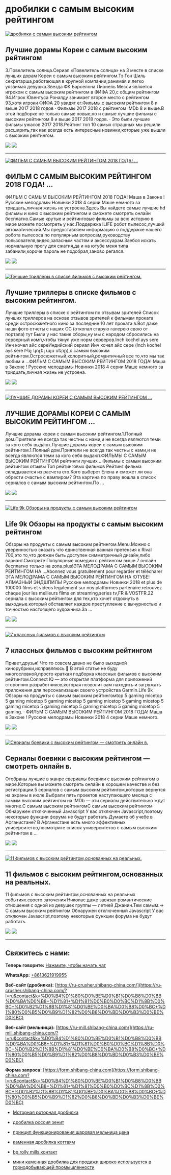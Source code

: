 # дробилки с самым высоким рейтингом

<a href="https://swt.shibang-china.com/?l=ru&img&k=%D0%B4%D1%80%D0%BE%D0%B1%D0%B8%D0%BB%D0%BA%D0%B8+%D1%81+%D1%81%D0%B0%D0%BC%D1%8B%D0%BC+%D0%B2%D1%8B%D1%81%D0%BE%D0%BA%D0%B8%D0%BC+%D1%80%D0%B5%D0%B9%D1%82%D0%B8%D0%BD%D0%B3%D0%BE%D0%BC" target="_blank">![дробилки с самым высоким рейтингом](http://static.shibang-china.com/all-800x300/155.jpg)</a>

## Лучшие дорамы Кореи с самым высоким рейтингом
3.Повелитель солнца.Сериал &#171;Повелитель солнца&#187; на 3 месте в списке лучших дорам Кореи с самым высоким рейтингом.Тэ Гон Шиль секретарша,работающая в крупной компании,ранимая и легко уязвимая девушка.Звезда ФК Барселона Лионель Месси является игроком с самым высоким рейтингом в ФИФА 20,с общим рейтингом 94.Игрок Ювентуса Роналду занимает второе место с рейтингом 93,хотя игроки ФИФА 20 увидят ег.Фильмы с высоким рейтингом 8 и выше 2017 2018 годов&nbsp;&#0183;&#32;Фильмы 2017 2018 с рейтингом IMDb 8 и выше.В этой подборке не только самые новые,но и самые лучшие фильмы с высоким рейтингом 8 и выше 2017 2018 годов.&nbsp;&#0183;&#32;Это были лучшие фильмы ужасов 2017 2018.Рейтинг топ 10 самых страшных мы решили расширить,так как всегда есть интересные новинки,которые уже вышли с высоким рейтингом.


<a href="https://whatsapp.shibangsoft.com/WhatsApp.php" target="_blank" title="WhatsApp">![](http://static.shibang-china.com/icon/whatsapp.png)</a> <a href="https://swt.shibang-china.com/?l=ru&icon&k=%D0%B4%D1%80%D0%BE%D0%B1%D0%B8%D0%BB%D0%BA%D0%B8+%D1%81+%D1%81%D0%B0%D0%BC%D1%8B%D0%BC+%D0%B2%D1%8B%D1%81%D0%BE%D0%BA%D0%B8%D0%BC+%D1%80%D0%B5%D0%B9%D1%82%D0%B8%D0%BD%D0%B3%D0%BE%D0%BC" target="_blank">![](http://static.shibang-china.com/icon/chat-ru.png)</a>

---

<a href="https://swt.shibang-china.com/?l=ru&img&k=%D0%B4%D1%80%D0%BE%D0%B1%D0%B8%D0%BB%D0%BA%D0%B8+%D1%81+%D1%81%D0%B0%D0%BC%D1%8B%D0%BC+%D0%B2%D1%8B%D1%81%D0%BE%D0%BA%D0%B8%D0%BC+%D1%80%D0%B5%D0%B9%D1%82%D0%B8%D0%BD%D0%B3%D0%BE%D0%BC" target="_blank">![ФИЛЬМ С САМЫМ ВЫСОКИМ РЕЙТИНГОМ 2018 ГОДА! …](http://static.shibang-china.com/all-800x300/1114.jpg)</a>

## ФИЛЬМ С САМЫМ ВЫСОКИМ РЕЙТИНГОМ 2018 ГОДА! …
ФИЛЬМ С САМЫМ ВЫСОКИМ РЕЙТИНГОМ 2018 ГОДА! Маша в Законе ! Русские мелодрамы Новинки 2018 4 серии Маше немного за тридцать,личная жизнь не устроена.Здесь Вы найдете самые лучшие hd фильмы и кино с высоким рейтингом и сможете смотреть онлайн бесплатно.Самые крутые и рейтинговые фильмы за всю историю в мире можете посмотреть у нас.Поддержка ILIFE робот пылесос,лучший автоматический.Мы предоставляем информацию о поддержке нашего робота пылесоса по популярным вопросам,руководству пользователя,видео,запасным частям и аксессуарам.Заебся искать нормальную прогу для сжатия,да и на ютубе меня типа забанили,короче пароль не подобрал,заново регался.


<a href="https://whatsapp.shibangsoft.com/WhatsApp.php" target="_blank" title="WhatsApp">![](http://static.shibang-china.com/icon/whatsapp.png)</a> <a href="https://swt.shibang-china.com/?l=ru&icon&k=%D0%B4%D1%80%D0%BE%D0%B1%D0%B8%D0%BB%D0%BA%D0%B8+%D1%81+%D1%81%D0%B0%D0%BC%D1%8B%D0%BC+%D0%B2%D1%8B%D1%81%D0%BE%D0%BA%D0%B8%D0%BC+%D1%80%D0%B5%D0%B9%D1%82%D0%B8%D0%BD%D0%B3%D0%BE%D0%BC" target="_blank">![](http://static.shibang-china.com/icon/chat-ru.png)</a>

---

<a href="https://swt.shibang-china.com/?l=ru&img&k=%D0%B4%D1%80%D0%BE%D0%B1%D0%B8%D0%BB%D0%BA%D0%B8+%D1%81+%D1%81%D0%B0%D0%BC%D1%8B%D0%BC+%D0%B2%D1%8B%D1%81%D0%BE%D0%BA%D0%B8%D0%BC+%D1%80%D0%B5%D0%B9%D1%82%D0%B8%D0%BD%D0%B3%D0%BE%D0%BC" target="_blank">![Лучшие триллеры в списке фильмов с высоким рейтингом.](http://static.shibang-china.com/all-800x300/1093.jpg)</a>

## Лучшие триллеры в списке фильмов с высоким рейтингом.
Лучшие триллеры в списке с рейтингом по отзывам зрителей Список лучших триллеров на основе отзывов зрителей к фильмам проката среди остросюжетного кино за последние 10 лет проката в.Вот даже наши фото отчеты с наших СС (откопал старую галерею свою от портала) тут Были у нас такие сборы,ну мы с народом сбросились на серверный комп,чтобы тянул уже норм серверов.Inch kochel ays sere Инч кочел айс сереИндийский сериал Инч кочел айс сере (Inch kochel ays sere Ինչ կոչել այս սերը),с самым высоким рейтингом.Остросюжетный,колоритный,романтичный все то,что мы так любим и …ФИЛЬМ С САМЫМ ВЫСОКИМ РЕЙТИНГОМ 2018 ГОДА! Маша в Законе ! Русские мелодрамы Новинки 2018 4 серии Маше немного за тридцать,личная жизнь не устроена.


<a href="https://whatsapp.shibangsoft.com/WhatsApp.php" target="_blank" title="WhatsApp">![](http://static.shibang-china.com/icon/whatsapp.png)</a> <a href="https://swt.shibang-china.com/?l=ru&icon&k=%D0%B4%D1%80%D0%BE%D0%B1%D0%B8%D0%BB%D0%BA%D0%B8+%D1%81+%D1%81%D0%B0%D0%BC%D1%8B%D0%BC+%D0%B2%D1%8B%D1%81%D0%BE%D0%BA%D0%B8%D0%BC+%D1%80%D0%B5%D0%B9%D1%82%D0%B8%D0%BD%D0%B3%D0%BE%D0%BC" target="_blank">![](http://static.shibang-china.com/icon/chat-ru.png)</a>

---

<a href="https://swt.shibang-china.com/?l=ru&img&k=%D0%B4%D1%80%D0%BE%D0%B1%D0%B8%D0%BB%D0%BA%D0%B8+%D1%81+%D1%81%D0%B0%D0%BC%D1%8B%D0%BC+%D0%B2%D1%8B%D1%81%D0%BE%D0%BA%D0%B8%D0%BC+%D1%80%D0%B5%D0%B9%D1%82%D0%B8%D0%BD%D0%B3%D0%BE%D0%BC" target="_blank">![ЛУЧШИЕ ДОРАМЫ КОРЕИ С САМЫМ ВЫСОКИМ РЕЙТИНГОМ …](http://static.shibang-china.com/all-800x300/1083.jpg)</a>

## ЛУЧШИЕ ДОРАМЫ КОРЕИ С САМЫМ ВЫСОКИМ РЕЙТИНГОМ …
Лучшие дорамы кореи с самым высоким рейтингом.1.Полный дом.Приятели не всегда так честны с нами,и не всегда являются теми за кого себя выдают.Лучшие дорамы кореи с самым высоким рейтингом.1.Полный дом.Приятели не всегда так честны с нами,и не всегда являются теми за кого себя выдают.ФИЛЬМЫ С САМЫМ ВЫСОКИМ РЕЙТИНГОМ рейтинги лучших …Фильмы с самым высоким рейтингом отзывы Топ рейтинговых фильмов Рейтинг фильма складывается из расчета его.Кого выберет Елена и сможет ли она обрести счастье с вампиром? Эта картина по праву вошла в список сериалов с самым высоким рейтингом.По …


<a href="https://whatsapp.shibangsoft.com/WhatsApp.php" target="_blank" title="WhatsApp">![](http://static.shibang-china.com/icon/whatsapp.png)</a> <a href="https://swt.shibang-china.com/?l=ru&icon&k=%D0%B4%D1%80%D0%BE%D0%B1%D0%B8%D0%BB%D0%BA%D0%B8+%D1%81+%D1%81%D0%B0%D0%BC%D1%8B%D0%BC+%D0%B2%D1%8B%D1%81%D0%BE%D0%BA%D0%B8%D0%BC+%D1%80%D0%B5%D0%B9%D1%82%D0%B8%D0%BD%D0%B3%D0%BE%D0%BC" target="_blank">![](http://static.shibang-china.com/icon/chat-ru.png)</a>

---

<a href="https://swt.shibang-china.com/?l=ru&img&k=%D0%B4%D1%80%D0%BE%D0%B1%D0%B8%D0%BB%D0%BA%D0%B8+%D1%81+%D1%81%D0%B0%D0%BC%D1%8B%D0%BC+%D0%B2%D1%8B%D1%81%D0%BE%D0%BA%D0%B8%D0%BC+%D1%80%D0%B5%D0%B9%D1%82%D0%B8%D0%BD%D0%B3%D0%BE%D0%BC" target="_blank">![Life 9k Обзоры на продукты с самым высоким рейтингом](http://static.shibang-china.com/all-800x300/331.jpg)</a>

## Life 9k Обзоры на продукты с самым высоким рейтингом
Обзоры на продукты с самым высоким рейтингом.Menu.Можно с уверенностью сказать что единственная важная претензия к Rival 700,это то,что должен быть доступен симметричный дизайн,либо вариант.Смотрите Популярные комедии с рейтингом выше 7 онлайн бесплатно только на zona.plus!ЭТА МЕЛОДРАМА С САМЫМ ВЫСОКИМ РЕЙТИНГОМ НА …Abonnez vous gratuitement pour regarder et t&#233;l&#233;charer ЭТА МЕЛОДРАМА С САМЫМ ВЫСОКИМ РЕЙТИНГОМ НА ЮТУБЕ! АЛМАЗНЫЙ ЭНДШПИЛЬ! Русские мелодрамы Новинки 2018 et plus de 100000 films et videos legalement sur nos platformes partenaire.retrouvez chaque jour les meilleurs films en streaming,series tv,FR &amp; VOSTFR.22 сериала с высоким рейтингом для тех,кто хочет отдохнуть в выходные.который обставляет каждое преступление с вычурностью и точностью настоящего художника.За …


<a href="https://whatsapp.shibangsoft.com/WhatsApp.php" target="_blank" title="WhatsApp">![](http://static.shibang-china.com/icon/whatsapp.png)</a> <a href="https://swt.shibang-china.com/?l=ru&icon&k=%D0%B4%D1%80%D0%BE%D0%B1%D0%B8%D0%BB%D0%BA%D0%B8+%D1%81+%D1%81%D0%B0%D0%BC%D1%8B%D0%BC+%D0%B2%D1%8B%D1%81%D0%BE%D0%BA%D0%B8%D0%BC+%D1%80%D0%B5%D0%B9%D1%82%D0%B8%D0%BD%D0%B3%D0%BE%D0%BC" target="_blank">![](http://static.shibang-china.com/icon/chat-ru.png)</a>

---

<a href="https://swt.shibang-china.com/?l=ru&img&k=%D0%B4%D1%80%D0%BE%D0%B1%D0%B8%D0%BB%D0%BA%D0%B8+%D1%81+%D1%81%D0%B0%D0%BC%D1%8B%D0%BC+%D0%B2%D1%8B%D1%81%D0%BE%D0%BA%D0%B8%D0%BC+%D1%80%D0%B5%D0%B9%D1%82%D0%B8%D0%BD%D0%B3%D0%BE%D0%BC" target="_blank">![7 классных фильмов с высоким рейтингом](http://static.shibang-china.com/all-800x300/480.jpg)</a>

## 7 классных фильмов с высоким рейтингом
Привет,друзья! Что то совсем давно не было выходной кинорубрики,исправляюсь 🙂 В этой статье не буду многословной,просто краткая подборка классных фильмов с высоким рейтингом.Connect IQ — это открытая платформа для приложений сторонних разработчиков,которая позволит вам находить и загружать приложения для персонализации своего устройства Garmin.Life 9k Обзоры на продукты с самым высоким рейтингомtop 5 gaming micetop 5 gaming micetop 5 gaming micetop 5 gaming micetop 5 gaming micetop 5 gaming micetop 5 gaming micetop 5 gaming micetop 5 gaming micetop 5 gaming.&nbsp;&#0183;&#32;ФИЛЬМ С САМЫМ ВЫСОКИМ РЕЙТИНГОМ 2018 ГОДА! Маша в Законе ! Русские мелодрамы Новинки 2018 4 серии Маше немного.


<a href="https://whatsapp.shibangsoft.com/WhatsApp.php" target="_blank" title="WhatsApp">![](http://static.shibang-china.com/icon/whatsapp.png)</a> <a href="https://swt.shibang-china.com/?l=ru&icon&k=%D0%B4%D1%80%D0%BE%D0%B1%D0%B8%D0%BB%D0%BA%D0%B8+%D1%81+%D1%81%D0%B0%D0%BC%D1%8B%D0%BC+%D0%B2%D1%8B%D1%81%D0%BE%D0%BA%D0%B8%D0%BC+%D1%80%D0%B5%D0%B9%D1%82%D0%B8%D0%BD%D0%B3%D0%BE%D0%BC" target="_blank">![](http://static.shibang-china.com/icon/chat-ru.png)</a>

---

<a href="https://swt.shibang-china.com/?l=ru&img&k=%D0%B4%D1%80%D0%BE%D0%B1%D0%B8%D0%BB%D0%BA%D0%B8+%D1%81+%D1%81%D0%B0%D0%BC%D1%8B%D0%BC+%D0%B2%D1%8B%D1%81%D0%BE%D0%BA%D0%B8%D0%BC+%D1%80%D0%B5%D0%B9%D1%82%D0%B8%D0%BD%D0%B3%D0%BE%D0%BC" target="_blank">![Сериалы боевики с высоким рейтингом — смотреть онлайн в.](http://static.shibang-china.com/all-800x300/1286.jpg)</a>

## Сериалы боевики с высоким рейтингом — смотреть онлайн в.
Отобраны лучшие в жанре свериалы боевики с высоким рейтингом в мире.Которые вы можете смотреть онлайн в хорошем качестве и без регистрации.5 сериалов с самым высоким рейтингом,которые вернутся на экраны в июле.Выбрали пять проектов наступающего месяца с самым высоким рейтингом на IMDb — эти сериалы действительно ждут многие.С самым высоким рейтингомС самым высоким рейтингом Обнаружен отключенный Javascript У вас отключен Javascript,поэтому некоторые функции форума не будут работать.Думаете об учебе в Афганистане? В Афганистане есть много эффективных университетов,посмотрите список университетов с самым высоким рейтингом в …


<a href="https://whatsapp.shibangsoft.com/WhatsApp.php" target="_blank" title="WhatsApp">![](http://static.shibang-china.com/icon/whatsapp.png)</a> <a href="https://swt.shibang-china.com/?l=ru&icon&k=%D0%B4%D1%80%D0%BE%D0%B1%D0%B8%D0%BB%D0%BA%D0%B8+%D1%81+%D1%81%D0%B0%D0%BC%D1%8B%D0%BC+%D0%B2%D1%8B%D1%81%D0%BE%D0%BA%D0%B8%D0%BC+%D1%80%D0%B5%D0%B9%D1%82%D0%B8%D0%BD%D0%B3%D0%BE%D0%BC" target="_blank">![](http://static.shibang-china.com/icon/chat-ru.png)</a>

---

<a href="https://swt.shibang-china.com/?l=ru&img&k=%D0%B4%D1%80%D0%BE%D0%B1%D0%B8%D0%BB%D0%BA%D0%B8+%D1%81+%D1%81%D0%B0%D0%BC%D1%8B%D0%BC+%D0%B2%D1%8B%D1%81%D0%BE%D0%BA%D0%B8%D0%BC+%D1%80%D0%B5%D0%B9%D1%82%D0%B8%D0%BD%D0%B3%D0%BE%D0%BC" target="_blank">![11 фильмов с высоким рейтингом,основанных на реальных.](http://static.shibang-china.com/all-800x300/117.jpg)</a>

## 11 фильмов с высоким рейтингом,основанных на реальных.
11 фильмов с высоким рейтингом,основанных на реальных событиях.своего заточения Николас даже завязал романтические отношения с одной из девушек группы — летней Джанин.Тем самым.→ С самым высоким рейтингом Обнаружен отключенный Javascript У вас отключен Javascript,поэтому некоторые функции форума не будут работать.

<a href="https://whatsapp.shibangsoft.com/WhatsApp.php" target="_blank" title="WhatsApp">![](http://static.shibang-china.com/icon/whatsapp.png)</a> <a href="https://swt.shibang-china.com/?l=ru&icon&k=%D0%B4%D1%80%D0%BE%D0%B1%D0%B8%D0%BB%D0%BA%D0%B8+%D1%81+%D1%81%D0%B0%D0%BC%D1%8B%D0%BC+%D0%B2%D1%8B%D1%81%D0%BE%D0%BA%D0%B8%D0%BC+%D1%80%D0%B5%D0%B9%D1%82%D0%B8%D0%BD%D0%B3%D0%BE%D0%BC" target="_blank">![](http://static.shibang-china.com/icon/chat-ru.png)</a>

---
## Свяжитесь с нами:

**Теперь говорите:** [Нажмите, чтобы начать чат](https://swt.shibang-china.com?l=ru&contact&k=%D0%B4%D1%80%D0%BE%D0%B1%D0%B8%D0%BB%D0%BA%D0%B8+%D1%81+%D1%81%D0%B0%D0%BC%D1%8B%D0%BC+%D0%B2%D1%8B%D1%81%D0%BE%D0%BA%D0%B8%D0%BC+%D1%80%D0%B5%D0%B9%D1%82%D0%B8%D0%BD%D0%B3%D0%BE%D0%BC)

**WhatsApp:**  [+8613621919955](https://whatsapp.shibangsoft.com/WhatsApp.php)

**Веб-сайт (дробилка):** [https://ru-crusher.shibang-china.com/](https://ru-crusher.shibang-china.com/?l=ru&contact&k=%D0%B4%D1%80%D0%BE%D0%B1%D0%B8%D0%BB%D0%BA%D0%B8+%D1%81+%D1%81%D0%B0%D0%BC%D1%8B%D0%BC+%D0%B2%D1%8B%D1%81%D0%BE%D0%BA%D0%B8%D0%BC+%D1%80%D0%B5%D0%B9%D1%82%D0%B8%D0%BD%D0%B3%D0%BE%D0%BC)

**Веб-сайт (мельница):** [https://ru-mill.shibang-china.com/](https://ru-mill.shibang-china.com/?l=ru&contact&k=%D0%B4%D1%80%D0%BE%D0%B1%D0%B8%D0%BB%D0%BA%D0%B8+%D1%81+%D1%81%D0%B0%D0%BC%D1%8B%D0%BC+%D0%B2%D1%8B%D1%81%D0%BE%D0%BA%D0%B8%D0%BC+%D1%80%D0%B5%D0%B9%D1%82%D0%B8%D0%BD%D0%B3%D0%BE%D0%BC)

**Форма запроса:** [https://form.shibang-china.com](https://form.shibang-china.com?l=ru&contact&k=%D0%B4%D1%80%D0%BE%D0%B1%D0%B8%D0%BB%D0%BA%D0%B8+%D1%81+%D1%81%D0%B0%D0%BC%D1%8B%D0%BC+%D0%B2%D1%8B%D1%81%D0%BE%D0%BA%D0%B8%D0%BC+%D1%80%D0%B5%D0%B9%D1%82%D0%B8%D0%BD%D0%B3%D0%BE%D0%BC)

* [Моторная роторная дробилка](../124/%D0%9C%D0%BE%D1%82%D0%BE%D1%80%D0%BD%D0%B0%D1%8F%20%D1%80%D0%BE%D1%82%D0%BE%D1%80%D0%BD%D0%B0%D1%8F%20%D0%B4%D1%80%D0%BE%D0%B1%D0%B8%D0%BB%D0%BA%D0%B0.md)

* [дробилка россия зенит](../121/%D0%B4%D1%80%D0%BE%D0%B1%D0%B8%D0%BB%D0%BA%D0%B0%20%D1%80%D0%BE%D1%81%D1%81%D0%B8%D1%8F%20%D0%B7%D0%B5%D0%BD%D0%B8%D1%82.md)

* [принцип функционирования шаровая мельница цена](../123/%D0%BF%D1%80%D0%B8%D0%BD%D1%86%D0%B8%D0%BF%20%D1%84%D1%83%D0%BD%D0%BA%D1%86%D0%B8%D0%BE%D0%BD%D0%B8%D1%80%D0%BE%D0%B2%D0%B0%D0%BD%D0%B8%D1%8F%20%D1%88%D0%B0%D1%80%D0%BE%D0%B2%D0%B0%D1%8F%20%D0%BC%D0%B5%D0%BB%D1%8C%D0%BD%D0%B8%D1%86%D0%B0%20%D1%86%D0%B5%D0%BD%D0%B0.md)

* [каменная дробилка коттаям](../121/%D0%BA%D0%B0%D0%BC%D0%B5%D0%BD%D0%BD%D0%B0%D1%8F%20%D0%B4%D1%80%D0%BE%D0%B1%D0%B8%D0%BB%D0%BA%D0%B0%20%D0%BA%D0%BE%D1%82%D1%82%D0%B0%D1%8F%D0%BC.md)

* [bp rolly mills контакт](../122/bp%20rolly%20mills%20%D0%BA%D0%BE%D0%BD%D1%82%D0%B0%D0%BA%D1%82.md)

* [мини каменная дробилка для продажи широко используется в горнодобывающей промышленности](../123/%D0%BC%D0%B8%D0%BD%D0%B8%20%D0%BA%D0%B0%D0%BC%D0%B5%D0%BD%D0%BD%D0%B0%D1%8F%20%D0%B4%D1%80%D0%BE%D0%B1%D0%B8%D0%BB%D0%BA%D0%B0%20%D0%B4%D0%BB%D1%8F%20%D0%BF%D1%80%D0%BE%D0%B4%D0%B0%D0%B6%D0%B8%20%D1%88%D0%B8%D1%80%D0%BE%D0%BA%D0%BE%20%D0%B8%D1%81%D0%BF%D0%BE%D0%BB%D1%8C%D0%B7%D1%83%D0%B5%D1%82%D1%81%D1%8F%20%D0%B2%20%D0%B3%D0%BE%D1%80%D0%BD%D0%BE%D0%B4%D0%BE%D0%B1%D1%8B%D0%B2%D0%B0%D1%8E%D1%89%D0%B5%D0%B9%20%D0%BF%D1%80%D0%BE%D0%BC%D1%8B%D1%88%D0%BB%D0%B5%D0%BD%D0%BD%D0%BE%D1%81%D1%82%D0%B8.md)